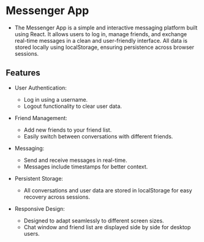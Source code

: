 # Messenger App

- The Messenger App is a simple and interactive messaging platform built using React. It allows users to log in, manage friends, and exchange real-time messages in a clean and user-friendly interface. All data is stored locally using localStorage, ensuring persistence across browser sessions.

## Features
- User Authentication:

  - Log in using a username.
  - Logout functionality to clear user data.
    
- Friend Management:

  - Add new friends to your friend list.
  - Easily switch between conversations with different friends.

- Messaging:

  - Send and receive messages in real-time.
  - Messages include timestamps for better context.

- Persistent Storage:

  - All conversations and user data are stored in localStorage for easy recovery across sessions.

- Responsive Design:

  - Designed to adapt seamlessly to different screen sizes.
  - Chat window and friend list are displayed side by side for desktop users.
